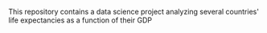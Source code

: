This repository contains a data science project analyzing several countries' life expectancies as a function of their GDP
